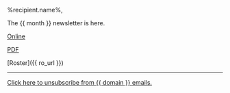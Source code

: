 %recipient.name%,

The {{ month }} newsletter is here.

[Online]()

[PDF]()

[Roster]({{ ro_url }})

---

[Click here to unsubscribe from {{ domain }} emails.](%unsubscribe_url%)
